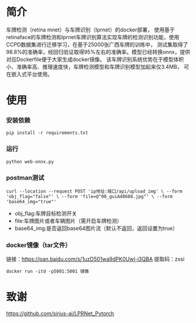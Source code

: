 # 简介
车牌检测（retina mnet）与车牌识别（lprnet）的docker部署，
使用基于retinaface的车牌检测和lprnet车牌识别算法实现车牌的检测识别功能，使用CCPD数据集进行迁移学习，在基于25000张广西车牌的训练中，
测试集取得了98.8%的准确率，经回归验证取得95%左右的准确率。模型已经转换onnx，提供对应Dockerfile便于大家生成docker镜像。
该车牌识别系统优势在于模型体积小、准确率高、推理速度快，车牌检测模型和车牌识别模型加起来仅3.4MB，
可在嵌入式平台使用。

# 使用

### 安装依赖
`pip install -r requirements.txt`
### 运行
`python web-onnx.py`
### postman测试
`curl --location --request POST 'ip地址:端口/api/upload_img' \
--form 'obj_flag="false"' \
--form 'file=@"00_guiA40688.jpg"' \
--form 'base64_img="true"'`

* obj_flag:车牌目标检测开关
* file:车牌图片或者车辆图片（需开启车牌检测）
* base64_img:是否返回base64图片流（默认不返回，返回设置为true）

### docker镜像（tar文件）
链接：https://pan.baidu.com/s/1uzD501wa9dPK0Uwl-i3QBA 
提取码：zxsi

`docker run -itd -p5001:5001 镜像`

# 致谢
https://github.com/sirius-ai/LPRNet_Pytorch


